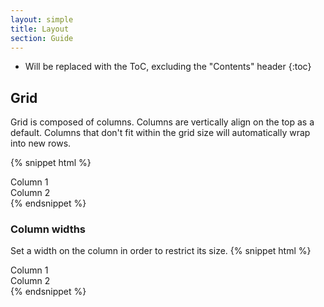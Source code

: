 ```yaml
---
layout: simple
title: Layout
section: Guide
---
```


* Will be replaced with the ToC, excluding the "Contents" header
{:toc}

## Grid
Grid is composed of columns. Columns are vertically align on the top as a default. Columns that don't fit within the grid size will automatically wrap into new rows.

{% snippet html %}
<div class="grid full-width">
    <div class="column outline">Column 1</div><!--
--><div class="column outline">Column 2</div><!--
--></div>
{% endsnippet %}

### Column widths
Set a width on the column in order to restrict its size.
{% snippet html %}
<div class="grid full-width">
    <div class="column one-fourth outline">Column 1 </div><!--
--><div class="column three-fourths outline">Column 2</div><!--
--></div>
{% endsnippet %}
